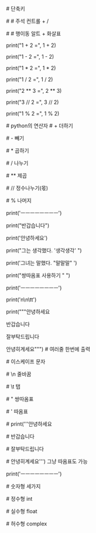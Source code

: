 \# 단축키

\# # 주석 컨트롤 + /

\# # 행이동 알트 + 화살표

print("1 + 2 =", 1 + 2)

print("1 - 2 =", 1 - 2)

print("1 * 2 =", 1 * 2)

print("1 / 2 =", 1 / 2)

print("2 ** 3 =", 2 ** 3)

print("3 // 2 =", 3 // 2)

print("1 % 2 =", 1 % 2)


\# python의 연산자
\# + 더하기

\# - 빼기

\# * 곱하기

\# / 나누기

\# ** 제곱

\# // 정수나누기(몫)

\# % 나머지

print('ㅡㅡㅡㅡㅡㅡㅡㅡ')

print("반갑습니다")

print('안녕하세요')

print("그는 생각했다. '생각생각' ")

print('그녀는 말했다. "말말말" ')

print("쌍따옴표 사용하기 \" ")


print('ㅡㅡㅡㅡㅡㅡㅡㅡ')

print('n\n\tt')

print("""안녕하세요

반갑습니다

잘부탁드립니다

안녕히계세요""") # 여러줄 한번에 출력

\# 이스케이프 문자

\# \n 줄바꿈

\# \t 탭

\# \" 쌍따옴표

\# \' 따옴표

\# print('''안녕하세요

\# 반갑습니다

\# 잘부탁드립니다

\# 안녕히계세요''')      그냥 따옴표도 가능

print('ㅡㅡㅡㅡㅡㅡㅡㅡ')

\# 숫자형 세가지

\# 정수형 int

\# 실수형 float

\# 허수형 complex
